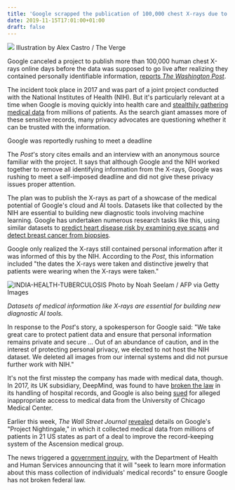 ```yaml
---
title: 'Google scrapped the publication of 100,000 chest X-rays due to last-minute privacy problems'
date: 2019-11-15T17:01:00+01:00
draft: false
---
```


![](https://cdn.vox-cdn.com/thumbor/34a2Rb1WHmCKo3voRcXxgvuRcnk=/0x0:2040x1360/1310x873/cdn.vox-cdn.com/uploads/chorus_image/image/65707490/acastro_170808_1777_google_logo_02.0.jpg) Illustration by Alex Castro / The Verge

Google canceled a project to publish more than 100,000 human chest X-rays online days before the data was supposed to go live after realizing they contained personally identifiable information, [reports _The Washington Post_](https://www.washingtonpost.com/technology/2019/11/15/google-almost-made-chest-x-rays-public-until-it-realized-personal-data-could-be-exposed/).

The incident took place in 2017 and was part of a joint project conducted with the National Institutes of Health (NIH). But it's particularly relevant at a time when Google is moving quickly into health care and [stealthily gathering medical data](https://www.theverge.com/2019/11/11/20959771/google-health-records-project-nightingale-privacy-ascension) from millions of patients. As the search giant amasses more of these sensitive records, many privacy advocates are questioning whether it can be trusted with the information.

Google was reportedly rushing to meet a deadline

The _Post_'s story cites emails and an interview with an anonymous source familiar with the project. It says that although Google and the NIH worked together to remove all identifying information from the X-rays, Google was rushing to meet a self-imposed deadline and did not give these privacy issues proper attention.

The plan was to publish the X-rays as part of a showcase of the medical potential of Google's cloud and AI tools. Datasets like that collected by the NIH are essential to building new diagnostic tools involving machine learning. Google has undertaken numerous research tasks like this, using similar datasets to [predict heart disease risk by examining eye scans](https://www.theverge.com/2018/2/19/17027902/google-verily-ai-algorithm-eye-scan-heart-disease-cardiovascular-risk) and [detect breast cancer from biopsies](https://venturebeat.com/2018/10/12/google-ai-claims-99-accuracy-in-metastatic-breast-cancer-detection/).

Google only realized the X-rays still contained personal information after it was informed of this by the NIH. According to the _Post_, this information included "the dates the X-rays were taken and distinctive jewelry that patients were wearing when the X-rays were taken."

![INDIA-HEALTH-TUBERCULOSIS](https://cdn.vox-cdn.com/thumbor/waqkqHJygUOCSaYqagqFuOArtr8=/400x0/filters:no_upscale()/cdn.vox-cdn.com/uploads/chorus_asset/file/19379353/1178967854.jpg.jpg) Photo by Noah Seelam / AFP via Getty Images

_Datasets of medical information like X-rays are essential for building new diagnostic AI tools._

In response to the _Post_'s story, a spokesperson for Google said: "We take great care to protect patient data and ensure that personal information remains private and secure ... Out of an abundance of caution, and in the interest of protecting personal privacy, we elected to not host the NIH dataset. We deleted all images from our internal systems and did not pursue further work with NIH."

It's not the first misstep the company has made with medical data, though. In 2017, its UK subsidiary, DeepMind, was found to have [broken the law](https://www.theverge.com/2017/7/3/15900670/google-deepmind-royal-free-2015-data-deal-ico-ruling-illegal) in its handling of hospital records, and Google is also being [sued](https://www.theverge.com/2019/6/27/18760935/google-medical-data-lawsuit-university-of-chicago-2017-inappropriate-access) for alleged inappropriate access to medical data from the University of Chicago Medical Center.

Earlier this week, _The Wall Street Journal_ [revealed](https://www.theverge.com/2019/11/11/20959771/google-health-records-project-nightingale-privacy-ascension) details on Google's "Project Nightingale," in which it collected medical data from millions of patients in 21 US states as part of a deal to improve the record-keeping system of the Ascension medical group.

The news triggered a [government inquiry](https://www.wsj.com/articles/behind-googles-project-nightingale-a-health-data-gold-mine-of-50-million-patients-11573571867), with the Department of Health and Human Services announcing that it will "seek to learn more information about this mass collection of individuals' medical records" to ensure Google has not broken federal law.